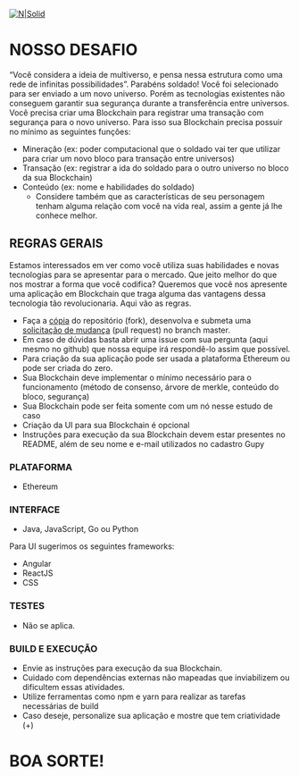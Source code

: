 [![N|Solid](http://solutis.com.br/images/logo.png)](http://solutis.com.br)

# NOSSO DESAFIO
“Você considera a ideia de multiverso, e pensa nessa estrutura como uma rede de infinitas possibilidades”. Parabéns soldado! Você foi selecionado para ser enviado a um novo universo. Porém as tecnologias existentes não conseguem garantir sua segurança durante a transferência entre universos. Você precisa criar uma Blockchain para registrar uma transação com segurança para o novo universo. Para isso sua Blockchain precisa possuir no mínimo as seguintes funções: 
- Mineração (ex: poder computacional que o soldado vai ter que utilizar para criar um novo bloco para transação entre universos)
- Transação (ex: registrar a ida do soldado para o outro universo no bloco da sua Blockchain)
- Conteúdo (ex: nome e habilidades do soldado)
    - Considere também que as características de seu personagem tenham alguma relação com você na vida real, assim a gente já lhe conhece melhor.

## REGRAS GERAIS
Estamos interessados em ver como você utiliza suas habilidades e novas tecnologias para se apresentar para o mercado. Que jeito melhor do que nos mostrar a forma que você codifica? Queremos que você nos apresente  uma aplicação em Blockchain que traga alguma das vantagens dessa tecnologia tão revolucionaria. Aqui vão as regras. 
- Faça a [cópia](https://help.github.com/articles/fork-a-repo/) do repositório (fork), desenvolva e submeta uma [solicitação de mudança](https://help.github.com/articles/creating-a-pull-request/) (pull request) no branch master.
- Em caso de dúvidas basta abrir uma issue com sua pergunta (aqui mesmo no github) que nossa equipe irá respondê-lo assim que possível.
- Para criação da sua aplicação pode ser usada a plataforma Ethereum ou pode ser criada do zero.
- Sua Blockchain deve implementar o mínimo necessário para o funcionamento (método de consenso, árvore de merkle, conteúdo do bloco, segurança)
- Sua Blockchain pode ser feita somente com um nó nesse estudo de caso
- Criação da UI para sua Blockchain é opcional 
- Instruções para execução da sua Blockchain devem estar presentes no README, além de seu nome e e-mail utilizados no cadastro Gupy



### PLATAFORMA
- Ethereum

### INTERFACE
- Java, JavaScript, Go ou Python

Para UI sugerimos os seguintes frameworks:
- Angular
- ReactJS
- CSS


### TESTES
- Não se aplica.

### BUILD E EXECUÇÃO
- Envie as instruções para execução da sua Blockchain. 
- Cuidado com dependências externas não mapeadas que inviabilizem ou dificultem essas atividades.
- Utilize ferramentas como npm e yarn para realizar as tarefas necessárias de build
- Caso deseje, personalize sua aplicação e mostre que tem criatividade (+)



# BOA SORTE!